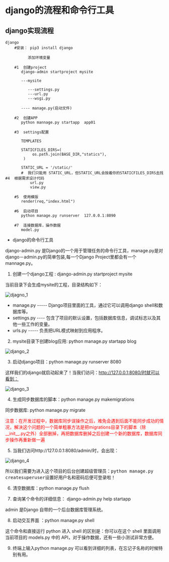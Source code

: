 # django的流程和命令行工具

## django实现流程

```shell
django
    #安装： pip3 install django

          添加环境变量

    #1  创建project
       django-admin startproject mysite

       ---mysite

          ---settings.py
          ---url.py
          ---wsgi.py

       ---- manage.py(启动文件)  

    #2  创建APP       
       python mannage.py startapp  app01

    #3  settings配置

       TEMPLATES

       STATICFILES_DIRS=(
            os.path.join(BASE_DIR,"statics"),
        )

       STATIC_URL = '/static/'
       #  我们只能用 STATIC_URL，但STATIC_URL会按着你的STATICFILES_DIRS去找#4  根据需求设计代码
           url.py
           view.py

    #5  使用模版
       render(req,"index.html")   

    #6  启动项目
       python manage.py runserver  127.0.0.1:8090

    #7  连接数据库，操作数据
       model.py
```

- django的命令行工具

django-admin.py 是Django的一个用于管理任务的命令行工具，manage.py是对django－admin.py的简单包装,每一个Django Project里都会有一个mannage.py。

1. 创建一个django工程 : django-admin.py startproject mysite

当前目录下会生成mysite的工程，目录结构如下：

![djagno_1](https://pic.amfc.ltd/learn/python/django/django_1.png)

- manage.py ----- Django项目里面的工具，通过它可以调用django shell和数据库等。
- settings.py ---- 包含了项目的默认设置，包括数据库信息，调试标志以及其他一些工作的变量。
- urls.py ----- 负责把URL模式映射到应用程序。

2. mysite目录下创建blog应用: python manage.py startapp blog

![django_2](https://pic.amfc.ltd/learn/python/django/django_2.png)

3. 启动django项目：python manage.py runserver 8080

这样我们的django就启动起来了！当我们访问：http://127.0.0.1:8080/时就可以看到：

![django_3](https://pic.amfc.ltd/learn/python/django/django_3.png)

4. 生成同步数据库的脚本：python manage.py makemigrations  

同步数据库:  python manage.py migrate   

<font color=#ff0000> 注意：在开发过程中，数据库同步误操作之后，难免会遇到后面不能同步成功的情况，解决这个问题的一个简单粗暴方法是把migrations目录下的脚本（除\_\_init\_\_.py之外）全部删掉，再把数据库删掉之后创建一个新的数据库，数据库同步操作再重新做一遍</font>

5. 当我们访问http://127.0.0.1:8080/admin/时，会出现：

![django_4](https://pic.amfc.ltd/learn/python/django/django_4.png)

所以我们需要为进入这个项目的后台创建超级管理员：<kbd>python manage.py createsuperuser</kbd>设置好用户名和密码后便可登录啦！

6. 清空数据库：python manage.py  flush

7. 查询某个命令的详细信息： django-admin.py  help  startapp

admin 是Django 自带的一个后台数据库管理系统。

8. 启动交互界面 ：python manage.py  shell

这个命令和直接运行 python 进入 shell 的区别是：你可以在这个 shell 里面调用当前项目的 models.py 中的 API，对于操作数据，还有一些小测试非常方便。

9. 终端上输入python manage.py 可以看到详细的列表，在忘记子名称的时候特别有用。
